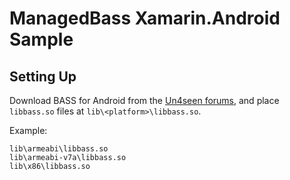 # ManagedBass Xamarin.Android Sample

## Setting Up
Download BASS for Android from the [Un4seen forums](http://www.un4seen.com/forum/?topic=13225.0), and place `libbass.so` files at `lib\<platform>\libbass.so`.

Example:
```
lib\armeabi\libbass.so
lib\armeabi-v7a\libbass.so
lib\x86\libbass.so
```
